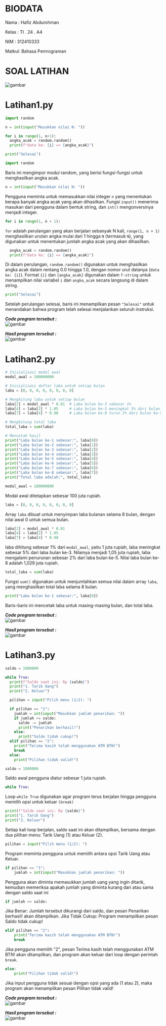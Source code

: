 # BIODATA
Nama   : Hafiz Abdurohman

Kelas  : TI . 24 . A4

NIM    : 312410333

Matkul: Bahasa Pemrograman

# SOAL LATIHAN
![gambar](https://github.com/andreanbadeh/Labpy03/blob/ead01c1a56b760fa2741e76cda7776d524b1c0e9/Image/Screenshot%20From%202024-10-29%2011-15-44.png)

# Latihan1.py

```python
import random

n = int(input("Masukkan nilai N: "))

for i in range(1, n+1):
  angka_acak = random.random()
  print(f"data ke: {i} => {angka_acak}")

print("Selesai")
```



```python
import random
```
Baris ini mengimpor modul random, yang berisi fungsi-fungsi untuk menghasilkan angka acak.

```python
n = int(input("Masukkan nilai N: "))
```
Pengguna meminta untuk memasukkan nilai integer `n` yang menentukan berapa banyak angka acak yang akan dihasilkan. Fungsi `input()` menerima masukan dari pengguna dalam bentuk string, dan `int()` mengonversinya menjadi integer.

```python
for i in range(1, n + 1):
```
`for` adalah perulangan yang akan berjalan sebanyak N kali, `range(1, n + 1)` menghasilkan urutan angka mulai dari 1 hingga `N` (termasuk `N`), yang digunakan untuk menentukan jumlah angka acak yang akan dihasilkan.

```python
  angka_acak = random.random()
  print(f"data ke: {i} => {angka_acak}")
```
Di dalam perulangan, `random.random()` digunakan untuk menghasilkan angka acak dalam rentang 0.0 hingga 1.0, dengan nomor urut datanya (`data ke: {i}`). Format `{i}` dan `{angka_acak}` digunakan dalam `f-string` untuk menampilkan nilai variabel `i` dan `angka_acak` secara langsung di dalam string.

```python
print("Selesai")
```
Setelah perulangan selesai, baris ini menampilkan pesan `"Selesai"` untuk menandakan bahwa program telah selesai menjalankan seluruh instruksi.

***Code program tersebut :***
<br/>
![gambar](ss1.png)

***Hasil program tersebut :***
<br/>
![gambar](hasil1.png)

# Latihan2.py

```python
# Inisialisasi modal awal
modal_awal = 100000000

# Inisialisasi daftar laba untuk setiap bulan
laba = [0, 0, 0, 0, 0, 0, 0, 0]

# Menghitung laba untuk setiap bulan
laba[2] = modal_awal * 0.01  # Laba bulan ke-3 sebesar 1%
laba[4] = laba[2] * 1.05     # Laba bulan ke-5 meningkat 5% dari bulan ke-3
laba[7] = laba[4] * 0.98     # Laba bulan ke-8 turun 2% dari bulan ke-5

# Menghitung total laba
total_laba = sum(laba)

# Mencetak hasil
print("Laba bulan ke-1 sebesar:", laba[0])
print("Laba bulan ke-2 sebesar:", laba[1])
print("Laba bulan ke-3 sebesar:", laba[2])
print("Laba bulan ke-4 sebesar:", laba[3])
print("Laba bulan ke-5 sebesar:", laba[4])
print("Laba bulan ke-6 sebesar:", laba[5])
print("Laba bulan ke-7 sebesar:", laba[6])
print("Laba bulan ke-8 sebesar:", laba[7])
print("Total laba adalah:", total_laba)
```


```python
modal_awal = 100000000
```
Modal awal ditetapkan sebesar 100 juta rupiah.

```python
laba = [0, 0, 0, 0, 0, 0, 0, 0]
```
Array `laba` dibuat untuk menyimpan laba bulanan selama 8 bulan, dengan nilai awal 0 untuk semua bulan.

```python
laba[2] = modal_awal * 0.01  
laba[4] = laba[2] * 1.05     
laba[7] = laba[4] * 0.98
```
laba dihitung sebesar 1% dari `modal_awal`, yaitu 1 juta rupiah, laba meningkat sebesar 5% dari laba bulan ke-3. Nilainya menjadi 1,05 juta rupiah, laba mengalami penurunan sebesar 2% dari laba bulan ke-5. Nilai laba bulan ke-8 adalah 1,029 juta rupiah.

```python
total_laba = sum(laba)
```
Fungsi `sum()` digunakan untuk menjumlahkan semua nilai dalam array `laba`, yang menghasilkan total laba selama 8 bulan.

```python
print("Laba bulan ke-1 sebesar:", laba[0])
```
Baris-baris ini mencetak laba untuk masing-masing bulan, dan total laba.

***Code program tersebut :***
<br/>
![gambar](ss2.png)

***Hasil program tersebut :***
<br/>
![gambar](hasil2.png)

# Latihan3.py

```python
saldo = 1000000

while True:
  print(f"Saldo saat ini: Rp {saldo}")
  print("1. Tarik Uang")
  print("2. Keluar")

  pilihan = input("Pilih menu (1/2): ")

  if pilihan == "1":
    jumlah = int(input("Masukkan jumlah penarikan: "))
    if jumlah <= saldo:
      saldo -= jumlah
      print("Penarikan berhasil!")
    else:
      print("Saldo tidak cukup!")
  elif pilihan == "2":
    print("Terima kasih telah menggunakan ATM BTN!")
    break
  else:
    print("Pilihan tidak valid!")
```


```python
saldo = 1000000
```
Saldo awal pengguna diatur sebesar 1 juta rupiah.

```python
while True:
```
Loop `while True` digunakan agar program terus berjalan hingga pengguna memilih opsi untuk keluar `(break)`

```python
print(f"Saldo saat ini: Rp {saldo}")
print("1. Tarik Uang")
print("2. Keluar")
```
Setiap kali loop berjalan, saldo saat ini akan ditampilkan, bersama dengan dua pilihan menu: Tarik Uang (1) atau Keluar (2).

```python
pilihan = input("Pilih menu (1/2): ")
```
Program meminta pengguna untuk memilih antara opsi Tarik Uang atau Keluar.

```python
if pilihan == "1":
    jumlah = int(input("Masukkan jumlah penarikan: "))
```
Pengguna akan diminta memasukkan jumlah uang yang ingin ditarik, kemudian memeriksa apakah jumlah yang diminta kurang dari atau sama dengan saldo saat ini

```python
if jumlah <= saldo:
```
Jika Benar: Jumlah tersebut dikurangi dari saldo, dan pesan Penarikan berhasil! akan ditampilkan.
Jika Tidak Cukup: Program menampilkan pesan Saldo tidak cukup!

```python
elif pilihan == "2":
    print("Terima kasih telah menggunakan ATM BTN!")
    break
```
Jika pengguna memilih "2", pesan Terima kasih telah menggunakan ATM BTN! akan ditampilkan, dan program akan keluar dari loop dengan perintah `break`.

```python
else:
    print("Pilihan tidak valid!")
```
Jika input pengguna tidak sesuai dengan opsi yang ada (1 atau 2), maka program akan menampilkan pesan Pilihan tidak valid!

***Code program tersebut :***
<br/>
![gambar](ss3.png)

***Hasil program tersebut :***
<br/>
![gambar](hasil3.png)
